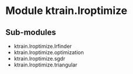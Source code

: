 Module ktrain.lroptimize
========================

Sub-modules
-----------
* ktrain.lroptimize.lrfinder
* ktrain.lroptimize.optimization
* ktrain.lroptimize.sgdr
* ktrain.lroptimize.triangular